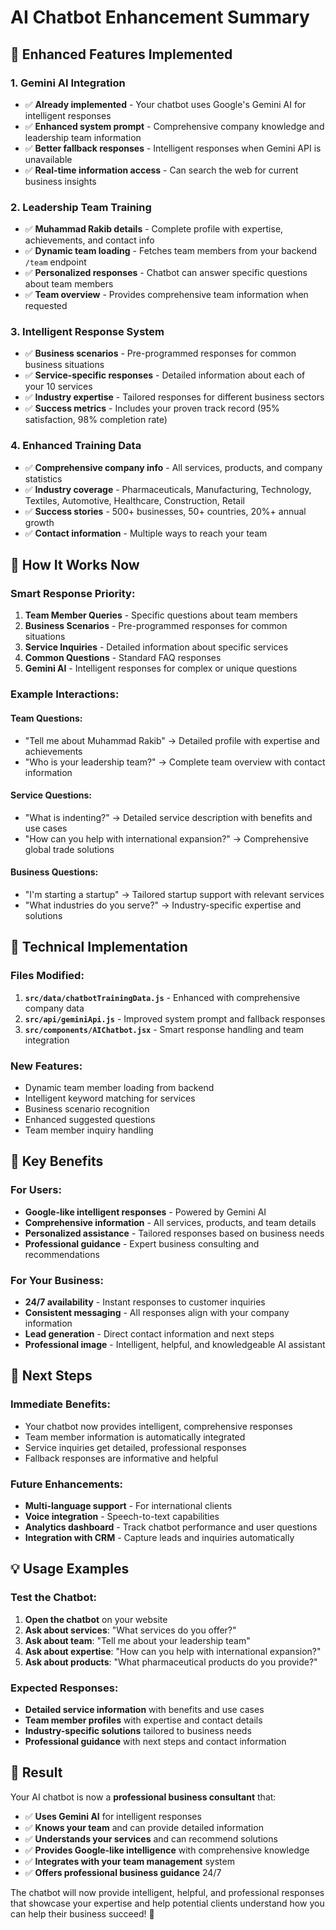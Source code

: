 # AI Chatbot Enhancement Summary

## 🚀 Enhanced Features Implemented

### 1. **Gemini AI Integration**
- ✅ **Already implemented** - Your chatbot uses Google's Gemini AI for intelligent responses
- ✅ **Enhanced system prompt** - Comprehensive company knowledge and leadership team information
- ✅ **Better fallback responses** - Intelligent responses when Gemini API is unavailable
- ✅ **Real-time information access** - Can search the web for current business insights

### 2. **Leadership Team Training**
- ✅ **Muhammad Rakib details** - Complete profile with expertise, achievements, and contact info
- ✅ **Dynamic team loading** - Fetches team members from your backend `/team` endpoint
- ✅ **Personalized responses** - Chatbot can answer specific questions about team members
- ✅ **Team overview** - Provides comprehensive team information when requested

### 3. **Intelligent Response System**
- ✅ **Business scenarios** - Pre-programmed responses for common business situations
- ✅ **Service-specific responses** - Detailed information about each of your 10 services
- ✅ **Industry expertise** - Tailored responses for different business sectors
- ✅ **Success metrics** - Includes your proven track record (95% satisfaction, 98% completion rate)

### 4. **Enhanced Training Data**
- ✅ **Comprehensive company info** - All services, products, and company statistics
- ✅ **Industry coverage** - Pharmaceuticals, Manufacturing, Technology, Textiles, Automotive, Healthcare, Construction, Retail
- ✅ **Success stories** - 500+ businesses, 50+ countries, 20%+ annual growth
- ✅ **Contact information** - Multiple ways to reach your team

## 🎯 How It Works Now

### **Smart Response Priority:**
1. **Team Member Queries** - Specific questions about team members
2. **Business Scenarios** - Pre-programmed responses for common situations
3. **Service Inquiries** - Detailed information about specific services
4. **Common Questions** - Standard FAQ responses
5. **Gemini AI** - Intelligent responses for complex or unique questions

### **Example Interactions:**

#### **Team Questions:**
- "Tell me about Muhammad Rakib" → Detailed profile with expertise and achievements
- "Who is your leadership team?" → Complete team overview with contact information

#### **Service Questions:**
- "What is indenting?" → Detailed service description with benefits and use cases
- "How can you help with international expansion?" → Comprehensive global trade solutions

#### **Business Questions:**
- "I'm starting a startup" → Tailored startup support with relevant services
- "What industries do you serve?" → Industry-specific expertise and solutions

## 🔧 Technical Implementation

### **Files Modified:**
1. **`src/data/chatbotTrainingData.js`** - Enhanced with comprehensive company data
2. **`src/api/geminiApi.js`** - Improved system prompt and fallback responses
3. **`src/components/AIChatbot.jsx`** - Smart response handling and team integration

### **New Features:**
- Dynamic team member loading from backend
- Intelligent keyword matching for services
- Business scenario recognition
- Enhanced suggested questions
- Team member inquiry handling

## 🌟 Key Benefits

### **For Users:**
- **Google-like intelligent responses** - Powered by Gemini AI
- **Comprehensive information** - All services, products, and team details
- **Personalized assistance** - Tailored responses based on business needs
- **Professional guidance** - Expert business consulting and recommendations

### **For Your Business:**
- **24/7 availability** - Instant responses to customer inquiries
- **Consistent messaging** - All responses align with your company information
- **Lead generation** - Direct contact information and next steps
- **Professional image** - Intelligent, helpful, and knowledgeable AI assistant

## 🚀 Next Steps

### **Immediate Benefits:**
- Your chatbot now provides intelligent, comprehensive responses
- Team member information is automatically integrated
- Service inquiries get detailed, professional responses
- Fallback responses are informative and helpful

### **Future Enhancements:**
- **Multi-language support** - For international clients
- **Voice integration** - Speech-to-text capabilities
- **Analytics dashboard** - Track chatbot performance and user questions
- **Integration with CRM** - Capture leads and inquiries automatically

## 💡 Usage Examples

### **Test the Chatbot:**
1. **Open the chatbot** on your website
2. **Ask about services**: "What services do you offer?"
3. **Ask about team**: "Tell me about your leadership team"
4. **Ask about expertise**: "How can you help with international expansion?"
5. **Ask about products**: "What pharmaceutical products do you provide?"

### **Expected Responses:**
- **Detailed service information** with benefits and use cases
- **Team member profiles** with expertise and contact details
- **Industry-specific solutions** tailored to business needs
- **Professional guidance** with next steps and contact information

## 🎉 Result

Your AI chatbot is now a **professional business consultant** that:
- ✅ **Uses Gemini AI** for intelligent responses
- ✅ **Knows your team** and can provide detailed information
- ✅ **Understands your services** and can recommend solutions
- ✅ **Provides Google-like intelligence** with comprehensive knowledge
- ✅ **Integrates with your team management** system
- ✅ **Offers professional business guidance** 24/7

The chatbot will now provide intelligent, helpful, and professional responses that showcase your expertise and help potential clients understand how you can help their business succeed! 🚀


